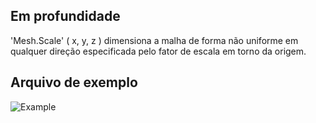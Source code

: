 ## Em profundidade
'Mesh.Scale' ( x, y, z ) dimensiona a malha de forma não uniforme em qualquer direção especificada pelo fator de escala em torno da origem.

## Arquivo de exemplo

![Example](./Autodesk.DesignScript.Geometry.Mesh.Scale(mesh,%20x,%20y,%20z)_img.jpg)
